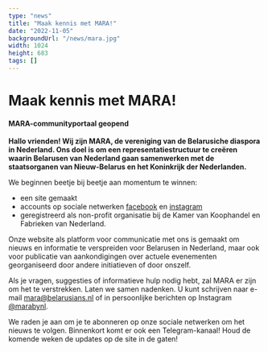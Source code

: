 ```yaml
---
type: "news"
title: "Maak kennis met MARA!"
date: "2022-11-05"
backgroundUrl: "/news/mara.jpg"
width: 1024
height: 683
tags: []
---
```


# Maak kennis met MARA!
#### MARA-communityportaal geopend

**Hallo vrienden! Wij zijn MARA, de vereniging van de Belarusiche diaspora in Nederland. Ons doel is om een representatiestructuur te creëren
waarin Belarusen van Nederland gaan samenwerken met de staatsorganen van Nieuw-Belarus en het Koninkrijk der Nederlanden.**

We beginnen beetje bij beetje aan momentum te winnen:
* een site gemaakt
* accounts op sociale netwerken [facebook](https://facebook.com/marabynl) en [instagram](https://www.instagram.com/marabynl/)
* geregistreerd als non-profit organisatie bij de Kamer van Koophandel en Fabrieken van Nederland.

Onze website als platform voor communicatie met ons is gemaakt om nieuws en informatie te verspreiden voor Belarusen in Nederland, maar ook voor
publicatie van aankondigingen over actuele evenementen georganiseerd door andere initiatieven of door onszelf.

Als je vragen, suggesties of informatieve hulp nodig hebt, zal MARA er zijn om het te verstrekken.
Laten we samen nadenken. U kunt schrijven naar e-mail [mara@belarusians.nl](mailto:mara@belarusians.nl) of in persoonlijke berichten op Instagram [@marabynl](https://www.instagram.com/marabynl/).

We raden je aan om je te abonneren op onze sociale netwerken om het nieuws te volgen. Binnenkort komt er ook een Telegram-kanaal! Houd de komende weken de updates op de site in de gaten!
